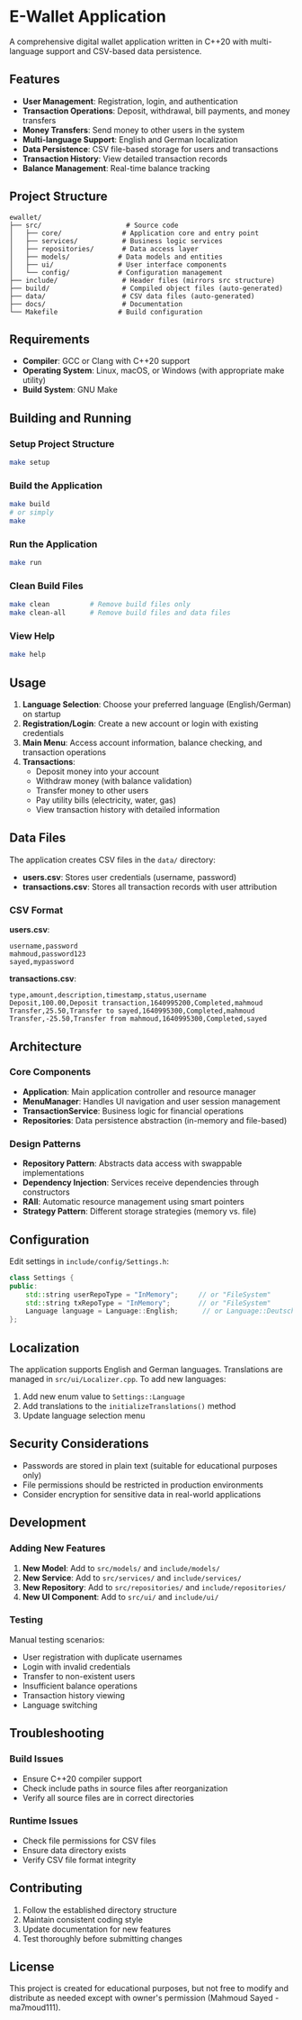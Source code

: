 # E-Wallet Application

A comprehensive digital wallet application written in C++20 with multi-language support and CSV-based data persistence.

## Features

- **User Management**: Registration, login, and authentication
- **Transaction Operations**: Deposit, withdrawal, bill payments, and money transfers
- **Money Transfers**: Send money to other users in the system
- **Multi-language Support**: English and German localization
- **Data Persistence**: CSV file-based storage for users and transactions
- **Transaction History**: View detailed transaction records
- **Balance Management**: Real-time balance tracking

## Project Structure

```
ewallet/
├── src/                     # Source code
│   ├── core/               # Application core and entry point
│   ├── services/           # Business logic services
│   ├── repositories/       # Data access layer
│   ├── models/            # Data models and entities
│   ├── ui/                # User interface components
│   └── config/            # Configuration management
├── include/                # Header files (mirrors src structure)
├── build/                  # Compiled object files (auto-generated)
├── data/                   # CSV data files (auto-generated)
├── docs/                   # Documentation
└── Makefile               # Build configuration
```

## Requirements

- **Compiler**: GCC or Clang with C++20 support
- **Operating System**: Linux, macOS, or Windows (with appropriate make utility)
- **Build System**: GNU Make

## Building and Running

### Setup Project Structure
```bash
make setup
```

### Build the Application
```bash
make build
# or simply
make
```

### Run the Application
```bash
make run
```

### Clean Build Files
```bash
make clean          # Remove build files only
make clean-all      # Remove build files and data files
```

### View Help
```bash
make help
```

## Usage

1. **Language Selection**: Choose your preferred language (English/German) on startup
2. **Registration/Login**: Create a new account or login with existing credentials
3. **Main Menu**: Access account information, balance checking, and transaction operations
4. **Transactions**: 
   - Deposit money into your account
   - Withdraw money (with balance validation)
   - Transfer money to other users
   - Pay utility bills (electricity, water, gas)
   - View transaction history with detailed information

## Data Files

The application creates CSV files in the `data/` directory:

- **users.csv**: Stores user credentials (username, password)
- **transactions.csv**: Stores all transaction records with user attribution

### CSV Format

**users.csv**:
```
username,password
mahmoud,password123
sayed,mypassword
```

**transactions.csv**:
```
type,amount,description,timestamp,status,username
Deposit,100.00,Deposit transaction,1640995200,Completed,mahmoud
Transfer,25.50,Transfer to sayed,1640995300,Completed,mahmoud
Transfer,-25.50,Transfer from mahmoud,1640995300,Completed,sayed
```

## Architecture

### Core Components

- **Application**: Main application controller and resource manager
- **MenuManager**: Handles UI navigation and user session management
- **TransactionService**: Business logic for financial operations
- **Repositories**: Data persistence abstraction (in-memory and file-based)

### Design Patterns

- **Repository Pattern**: Abstracts data access with swappable implementations
- **Dependency Injection**: Services receive dependencies through constructors
- **RAII**: Automatic resource management using smart pointers
- **Strategy Pattern**: Different storage strategies (memory vs. file)

## Configuration

Edit settings in `include/config/Settings.h`:

```cpp
class Settings {
public:
    std::string userRepoType = "InMemory";     // or "FileSystem"
    std::string txRepoType = "InMemory";       // or "FileSystem"
    Language language = Language::English;      // or Language::Deutsch
};
```

## Localization

The application supports English and German languages. Translations are managed in `src/ui/Localizer.cpp`. To add new languages:

1. Add new enum value to `Settings::Language`
2. Add translations to the `initializeTranslations()` method
3. Update language selection menu

## Security Considerations

- Passwords are stored in plain text (suitable for educational purposes only)
- File permissions should be restricted in production environments
- Consider encryption for sensitive data in real-world applications

## Development

### Adding New Features

1. **New Model**: Add to `src/models/` and `include/models/`
2. **New Service**: Add to `src/services/` and `include/services/`
3. **New Repository**: Add to `src/repositories/` and `include/repositories/`
4. **New UI Component**: Add to `src/ui/` and `include/ui/`

### Testing

Manual testing scenarios:
- User registration with duplicate usernames
- Login with invalid credentials
- Transfer to non-existent users
- Insufficient balance operations
- Transaction history viewing
- Language switching

## Troubleshooting

### Build Issues
- Ensure C++20 compiler support
- Check include paths in source files after reorganization
- Verify all source files are in correct directories

### Runtime Issues
- Check file permissions for CSV files
- Ensure data directory exists
- Verify CSV file format integrity

## Contributing

1. Follow the established directory structure
2. Maintain consistent coding style
3. Update documentation for new features
4. Test thoroughly before submitting changes

## License

This project is created for educational purposes, but not free to modify and distribute as needed except with owner's permission (Mahmoud Sayed - ma7moud111).

